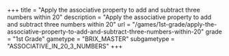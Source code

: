 +++
title = "Apply the associative property to add and subtract three numbers within 20"
description = "Apply the associative property to add and subtract three numbers within 20"
url = "/games/1st-grade/apply-the-associative-property-to-add-and-subtract-three-numbers-within-20"
grade = "1st Grade"
gametype = "BRIX_MASTER"
subgametype = "ASSOCIATIVE_IN_20_3_NUMBERS"
+++